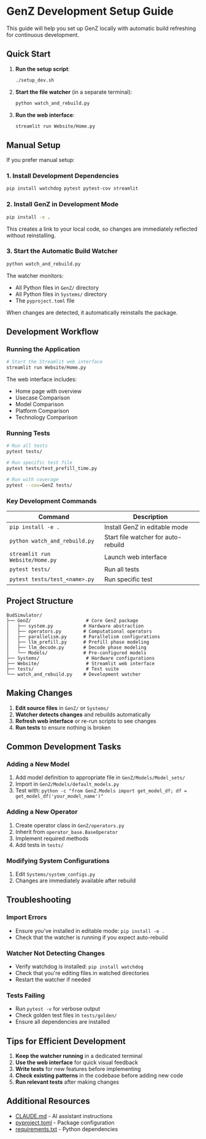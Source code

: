 # GenZ Development Setup Guide

This guide will help you set up GenZ locally with automatic build refreshing for continuous development.

## Quick Start

1. **Run the setup script**:
   ```bash
   ./setup_dev.sh
   ```

2. **Start the file watcher** (in a separate terminal):
   ```bash
   python watch_and_rebuild.py
   ```

3. **Run the web interface**:
   ```bash
   streamlit run Website/Home.py
   ```

## Manual Setup

If you prefer manual setup:

### 1. Install Development Dependencies
```bash
pip install watchdog pytest pytest-cov streamlit
```

### 2. Install GenZ in Development Mode
```bash
pip install -e .
```

This creates a link to your local code, so changes are immediately reflected without reinstalling.

### 3. Start the Automatic Build Watcher
```bash
python watch_and_rebuild.py
```

The watcher monitors:
- All Python files in `GenZ/` directory
- All Python files in `Systems/` directory  
- The `pyproject.toml` file

When changes are detected, it automatically reinstalls the package.

## Development Workflow

### Running the Application
```bash
# Start the Streamlit web interface
streamlit run Website/Home.py
```

The web interface includes:
- Home page with overview
- Usecase Comparison
- Model Comparison
- Platform Comparison
- Technology Comparison

### Running Tests
```bash
# Run all tests
pytest tests/

# Run specific test file
pytest tests/test_prefill_time.py

# Run with coverage
pytest --cov=GenZ tests/
```

### Key Development Commands

| Command | Description |
|---------|-------------|
| `pip install -e .` | Install GenZ in editable mode |
| `python watch_and_rebuild.py` | Start file watcher for auto-rebuild |
| `streamlit run Website/Home.py` | Launch web interface |
| `pytest tests/` | Run all tests |
| `pytest tests/test_<name>.py` | Run specific test |

## Project Structure

```
BudSimulator/
├── GenZ/                    # Core GenZ package
│   ├── system.py           # Hardware abstraction
│   ├── operators.py        # Computational operators
│   ├── parallelism.py      # Parallelism configurations
│   ├── llm_prefill.py      # Prefill phase modeling
│   ├── llm_decode.py       # Decode phase modeling
│   └── Models/             # Pre-configured models
├── Systems/                 # Hardware configurations
├── Website/                 # Streamlit web interface
├── tests/                   # Test suite
└── watch_and_rebuild.py    # Development watcher
```

## Making Changes

1. **Edit source files** in `GenZ/` or `Systems/`
2. **Watcher detects changes** and rebuilds automatically
3. **Refresh web interface** or re-run scripts to see changes
4. **Run tests** to ensure nothing is broken

## Common Development Tasks

### Adding a New Model
1. Add model definition to appropriate file in `GenZ/Models/Model_sets/`
2. Import in `GenZ/Models/default_models.py`
3. Test with: `python -c "from GenZ.Models import get_model_df; df = get_model_df('your_model_name')"`

### Adding a New Operator
1. Create operator class in `GenZ/operators.py`
2. Inherit from `operator_base.BaseOperator`
3. Implement required methods
4. Add tests in `tests/`

### Modifying System Configurations
1. Edit `Systems/system_configs.py`
2. Changes are immediately available after rebuild

## Troubleshooting

### Import Errors
- Ensure you've installed in editable mode: `pip install -e .`
- Check that the watcher is running if you expect auto-rebuild

### Watcher Not Detecting Changes
- Verify watchdog is installed: `pip install watchdog`
- Check that you're editing files in watched directories
- Restart the watcher if needed

### Tests Failing
- Run `pytest -v` for verbose output
- Check golden test files in `tests/golden/`
- Ensure all dependencies are installed

## Tips for Efficient Development

1. **Keep the watcher running** in a dedicated terminal
2. **Use the web interface** for quick visual feedback
3. **Write tests** for new features before implementing
4. **Check existing patterns** in the codebase before adding new code
5. **Run relevant tests** after making changes

## Additional Resources

- [CLAUDE.md](../CLAUDE.md) - AI assistant instructions
- [pyproject.toml](pyproject.toml) - Package configuration
- [requirements.txt](requirements.txt) - Python dependencies